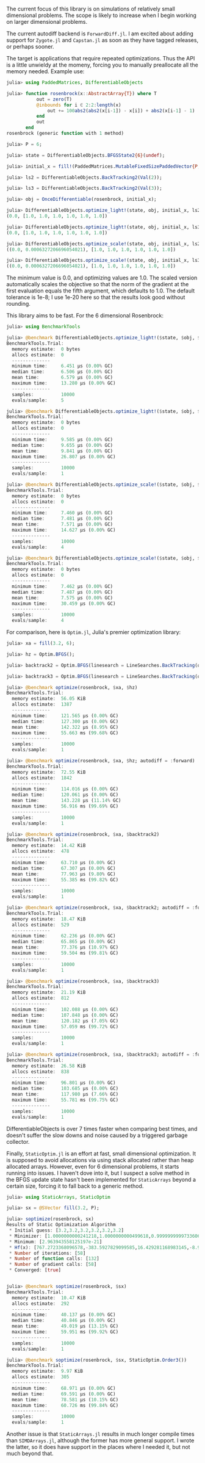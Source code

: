 The current focus of this library is on simulations of relatively small dimensional problems. The scope is likely to increase when I begin working on larger dimensional problems.

The current autodiff backend is `ForwardDiff.jl`. I am excited about adding support for `Zygote.jl` and `Capstan.jl` as soon as they have tagged releases, or perhaps sooner.


The target is applications that require repeated optimizations. Thus the API is a little unwieldy at the momeny, forcing you to manually preallocate all the memory needed. Example use:

```julia
julia> using PaddedMatrices, DifferentiableObjects

julia> function rosenbrock(x::AbstractArray{T}) where T
           out = zero(T)
           @inbounds for i ∈ 2:2:length(x)
               out += 100abs2(abs2(x[i-1]) - x[i]) + abs2(x[i-1] - 1)
           end
           out
       end
rosenbrock (generic function with 1 method)

julia> P = 6;

julia> state = DifferentiableObjects.BFGSState2{6}(undef);

julia> initial_x = fill!(PaddedMatrices.MutableFixedSizePaddedVector{P,Float64}(undef), 3.2);

julia> ls2 = DifferentiableObjects.BackTracking2(Val(2));

julia> ls3 = DifferentiableObjects.BackTracking2(Val(3));

julia> obj = OnceDifferentiable(rosenbrock, initial_x);

julia> DifferentiableObjects.optimize_light!(state, obj, initial_x, ls2, 1e-20), state.x_old
(0.0, [1.0, 1.0, 1.0, 1.0, 1.0, 1.0])

julia> DifferentiableObjects.optimize_light!(state, obj, initial_x, ls3, 1e-20), state.x_old
(0.0, [1.0, 1.0, 1.0, 1.0, 1.0, 1.0])

julia> DifferentiableObjects.optimize_scale!(state, obj, initial_x, ls2, 10.0, 1e-20), state.x_old
((0.0, 0.0006327206696054021), [1.0, 1.0, 1.0, 1.0, 1.0, 1.0])

julia> DifferentiableObjects.optimize_scale!(state, obj, initial_x, ls3, 10.0, 1e-20), state.x_old
((0.0, 0.0006327206696054021), [1.0, 1.0, 1.0, 1.0, 1.0, 1.0])
```
The minimum value is 0.0, and optimizing values are 1.0.
The scaled version automatically scales the objective so that the norm of the gradient at the first evaluation equals the fifth argument, which defaults to 1.0. The default tolerance is 1e-8; I use 1e-20 here so that the results look good without rounding.

This library aims to be fast. For the 6 dimensional Rosenbrock:
```julia
julia> using BenchmarkTools

julia> @benchmark DifferentiableObjects.optimize_light!($state, $obj, $initial_x, $ls2, 1e-20)
BenchmarkTools.Trial: 
  memory estimate:  0 bytes
  allocs estimate:  0
  --------------
  minimum time:     6.451 μs (0.00% GC)
  median time:      6.506 μs (0.00% GC)
  mean time:        6.579 μs (0.00% GC)
  maximum time:     13.280 μs (0.00% GC)
  --------------
  samples:          10000
  evals/sample:     5

julia> @benchmark DifferentiableObjects.optimize_light!($state, $obj, $initial_x, $ls3, 1e-20)
BenchmarkTools.Trial: 
  memory estimate:  0 bytes
  allocs estimate:  0
  --------------
  minimum time:     9.585 μs (0.00% GC)
  median time:      9.655 μs (0.00% GC)
  mean time:        9.841 μs (0.00% GC)
  maximum time:     26.807 μs (0.00% GC)
  --------------
  samples:          10000
  evals/sample:     1

julia> @benchmark DifferentiableObjects.optimize_scale!($state, $obj, $initial_x, $ls2, 10.0, 1e-20)
BenchmarkTools.Trial: 
  memory estimate:  0 bytes
  allocs estimate:  0
  --------------
  minimum time:     7.460 μs (0.00% GC)
  median time:      7.481 μs (0.00% GC)
  mean time:        7.571 μs (0.00% GC)
  maximum time:     14.627 μs (0.00% GC)
  --------------
  samples:          10000
  evals/sample:     4

julia> @benchmark DifferentiableObjects.optimize_scale!($state, $obj, $initial_x, $ls3, 10.0, 1e-20)
BenchmarkTools.Trial: 
  memory estimate:  0 bytes
  allocs estimate:  0
  --------------
  minimum time:     7.462 μs (0.00% GC)
  median time:      7.487 μs (0.00% GC)
  mean time:        7.575 μs (0.00% GC)
  maximum time:     30.459 μs (0.00% GC)
  --------------
  samples:          10000
  evals/sample:     4

```

For comparison, here is `Optim.jl`, Julia's premier optimization library:
```julia
julia> xa = fill(3.2, 6);

julia> hz = Optim.BFGS();

julia> backtrack2 = Optim.BFGS(linesearch = LineSearches.BackTracking(order = 2));

julia> backtrack3 = Optim.BFGS(linesearch = LineSearches.BackTracking(order = 3));

julia> @benchmark optimize(rosenbrock, $xa, $hz)
BenchmarkTools.Trial: 
  memory estimate:  56.05 KiB
  allocs estimate:  1387
  --------------
  minimum time:     121.565 μs (0.00% GC)
  median time:      127.300 μs (0.00% GC)
  mean time:        142.322 μs (8.95% GC)
  maximum time:     55.663 ms (99.68% GC)
  --------------
  samples:          10000
  evals/sample:     1

julia> @benchmark optimize(rosenbrock, $xa, $hz; autodiff = :forward)
BenchmarkTools.Trial: 
  memory estimate:  72.55 KiB
  allocs estimate:  1842
  --------------
  minimum time:     114.016 μs (0.00% GC)
  median time:      120.061 μs (0.00% GC)
  mean time:        143.228 μs (11.14% GC)
  maximum time:     56.916 ms (99.69% GC)
  --------------
  samples:          10000
  evals/sample:     1

julia> @benchmark optimize(rosenbrock, $xa, $backtrack2)
BenchmarkTools.Trial: 
  memory estimate:  14.42 KiB
  allocs estimate:  478
  --------------
  minimum time:     63.710 μs (0.00% GC)
  median time:      67.307 μs (0.00% GC)
  mean time:        77.963 μs (9.80% GC)
  maximum time:     55.385 ms (99.82% GC)
  --------------
  samples:          10000
  evals/sample:     1

julia> @benchmark optimize(rosenbrock, $xa, $backtrack2; autodiff = :forward)
BenchmarkTools.Trial: 
  memory estimate:  18.47 KiB
  allocs estimate:  529
  --------------
  minimum time:     62.236 μs (0.00% GC)
  median time:      65.865 μs (0.00% GC)
  mean time:        77.376 μs (10.97% GC)
  maximum time:     59.504 ms (99.81% GC)
  --------------
  samples:          10000
  evals/sample:     1

julia> @benchmark optimize(rosenbrock, $xa, $backtrack3)
BenchmarkTools.Trial: 
  memory estimate:  21.19 KiB
  allocs estimate:  812
  --------------
  minimum time:     102.088 μs (0.00% GC)
  median time:      107.848 μs (0.00% GC)
  mean time:        120.182 μs (7.05% GC)
  maximum time:     57.059 ms (99.72% GC)
  --------------
  samples:          10000
  evals/sample:     1

julia> @benchmark optimize(rosenbrock, $xa, $backtrack3; autodiff = :forward)
BenchmarkTools.Trial: 
  memory estimate:  26.58 KiB
  allocs estimate:  838
  --------------
  minimum time:     96.801 μs (0.00% GC)
  median time:      103.685 μs (0.00% GC)
  mean time:        117.980 μs (7.66% GC)
  maximum time:     55.781 ms (99.75% GC)
  --------------
  samples:          10000
  evals/sample:     1
```
DifferentiableObjects is over 7 times faster when comparing best times, and doesn't suffer the slow downs and noise caused by a triggered garbage collector.


Finally, `StaticOptim.jl` is an effort at fast, small dimensional optimization. It is supposed to avoid allocations via using stack allocated rather than heap allocated arrays. However, even for 6 dimensional problems, it starts running into issues. I haven't dove into it, but I suspect a solve method in the BFGS update state hasn't been implemented for `StaticArrays` beyond a certain size, forcing it to fall back to a generic method.
```julia
julia> using StaticArrays, StaticOptim

julia> sx = @SVector fill(3.2, P);

julia> soptimize(rosenbrock, sx)
Results of Static Optimization Algorithm
 * Initial guess: [3.2,3.2,3.2,3.2,3.2,3.2]
 * Minimizer: [1.0000000000241218,1.0000000000499618,0.9999999999733606,0.9999999999462557,0.9999999999674698,0.9999999999366639]
 * Minimum: [2.963943558125197e-21]
 * Hf(x): [767.2723368096578,-383.5927829099585,16.429281168983145,-8.952240892461559,11.458606255937537,-6.458340882131898,-383.59278290997,192.27464228435383,-7.439709736469863,4.079222810294128,-6.050831862108683,3.3792683249077182,16.429281168895386,-7.439709736424559,791.0050687676064,-393.79457637541947,47.44792400688988,-22.820811525527454,-8.952240892415649,4.079222810270448,-393.7945763754243,196.54049462906383,-24.36254089525885,11.72507793010618,11.458606255773256,-6.050831862026001,47.447924006637365,-24.36254089512562,728.5355553491363,-363.8616557113817,-6.45834088204949,3.3792683248663153,-22.820811525412417,11.72507793004528,-363.8616557113952,182.22283851703085]
 * Number of iterations: [58]
 * Number of function calls: [132]
 * Number of gradient calls: [58]
 * Converged: [true]


julia> @benchmark soptimize(rosenbrock, $sx)
BenchmarkTools.Trial: 
  memory estimate:  10.47 KiB
  allocs estimate:  292
  --------------
  minimum time:     40.137 μs (0.00% GC)
  median time:      40.846 μs (0.00% GC)
  mean time:        49.019 μs (13.15% GC)
  maximum time:     59.951 ms (99.92% GC)
  --------------
  samples:          10000
  evals/sample:     1

julia> @benchmark soptimize(rosenbrock, $sx, StaticOptim.Order3())
BenchmarkTools.Trial: 
  memory estimate:  9.97 KiB
  allocs estimate:  305
  --------------
  minimum time:     68.971 μs (0.00% GC)
  median time:      69.591 μs (0.00% GC)
  mean time:        78.581 μs (10.15% GC)
  maximum time:     60.726 ms (99.84% GC)
  --------------
  samples:          10000
  evals/sample:     1
```
Another issue is that `StaticArrays.jl` results in much longer compile times than `SIMDArrays.jl`, although the former has more general support. I wrote the latter, so it does have support in the places where I needed it, but not much beyond that.


